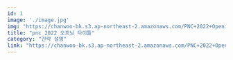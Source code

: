 ```yaml
---
id: 1
image: './image.jpg'
img: "https://chanwoo-bk.s3.ap-northeast-2.amazonaws.com/PNC+2022+Opening+Titles+%E2%80%94+2GREY.jpg"
title: "pnc 2022 오프닝 타이틀"
category: "간략 설명"
link: "https://chanwoo-bk.s3.ap-northeast-2.amazonaws.com/PNC+2022+Opening+Titles+%E2%80%94+2GREY.mp4"
---
```

